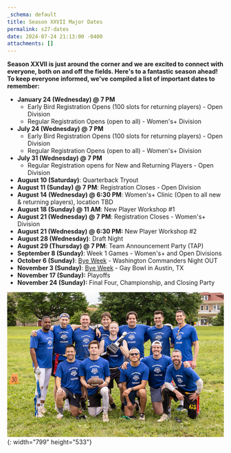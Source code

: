 ```yaml
---
_schema: default
title: Season XXVII Major Dates
permalink: s27-dates
date: 2024-07-24 21:13:00 -0400
attachments: []
---
```

**Season XXVII is just around the corner and we are excited to connect with everyone, both on and off the fields. Here's to a fantastic season ahead! To keep everyone informed, we've compiled a list of important dates to remember:**&nbsp;

* **January 24 (Wednesday) @ 7 PM**
  * Early Bird Registration Opens (100 slots for returning players) - Open Division
  * Regular Registration Opens (open to all) - Women's+ Division
* **July 24 (Wednesday) @ 7 PM**
  * Early Bird Registration Opens (100 slots for returning players) - Open Division
  * Regular Registration Opens (open to all) - Women's+ Division
* **July 31 (Wednesday) @ 7 PM**
  * Regular Registration opens for New and Returning Players - Open Division
* **August 10 (Saturday)**: Quarterback Tryout
* **August 11 (Sunday) @ 7 PM**: Registration Closes - Open Division
* **August 14 (Wednesday) @ 6:30 PM**: Women's+ Clinic (Open to all new & returning players), location TBD
* **August 18 (Sunday) @ 11 AM**: New Player Workshop \#1
* **August 21 (Wednesday) @ 7 PM**: Registration Closes - Women's+ Division
* **August 21 (Wednesday) @ 6:30 PM:** New Player Workshop \#2
* **August 28 (Wednesday)**: Draft Night
* **August 29 (Thursday) @ 7 PM**: Team Announcement Party (TAP)
* **September 8 (Sunday)**: Week 1 Games - Women's+ and Open Divisions
* **October 6 (Sunday)**: <u>Bye Week</u> - Washington Commanders Night OUT
* **November 3 (Sunday)**: <u>Bye Week</u> - Gay Bowl in Austin, TX
* **November 17 (Sunday):** Playoffs
* **November 24 (Sunday):** Final Four, Championship, and Closing Party

![](/img/53739870960-4d0a68ed49-c-2.jpg){: width="799" height="533"}